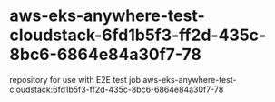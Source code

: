 # aws-eks-anywhere-test-cloudstack-6fd1b5f3-ff2d-435c-8bc6-6864e84a30f7-78
repository for use with E2E test job aws-eks-anywhere-test-cloudstack:6fd1b5f3-ff2d-435c-8bc6-6864e84a30f7-78
